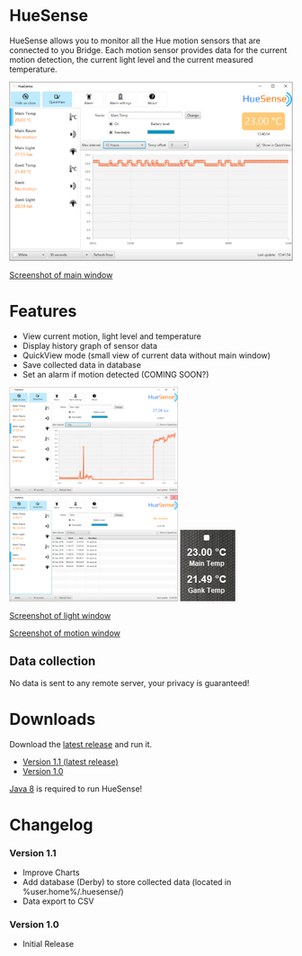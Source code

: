 # HueSense
HueSense allows you to monitor all the Hue motion sensors that are connected to you Bridge. Each motion sensor provides
data for the current motion detection, the current light level and the current measured temperature.

![Main view](./docs/main-tumb.png?raw=true)

[Screenshot of main window](./docs/main.png?raw=true)

# Features

* View current motion, light level and temperature
* Display history graph of sensor data
* QuickView mode (small view of current data without main window)
* Save collected data in database
* Set an alarm if motion detected (COMING SOON?)


![Light sensor](./docs/light-tumb.png?raw=true)
![Motion sensor](./docs/motion-tumb.png?raw=true)
![QuickView](./docs/quickview.png?raw=true)

[Screenshot of light window](./docs/light.png?raw=true)

[Screenshot of motion window](./docs/motion.png?raw=true)

## Data collection
No data is sent to any remote server, your privacy is guaranteed! 


# Downloads

Download the [latest release](https://github.com/dainesch/HueSense/releases/download/v1.1/HueSense-1.1.jar) and run it.

* [Version 1.1 (latest release)](https://github.com/dainesch/HueSense/releases/download/v1.1/HueSense-1.1.jar)
* [Version 1.0](https://github.com/dainesch/HueSense/releases/download/v1.0/HueSense-1.0.jar)

[Java 8](https://java.com/en/download/) is required to run HueSense!

# Changelog

### Version 1.1

* Improve Charts
* Add database (Derby) to store collected data (located in %user.home%/.huesense/)
* Data export to CSV

### Version 1.0

* Initial Release
